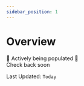 ```yaml
---
sidebar_position: 1
---
```


# Overview

🚧 Actively being populated 🚧 <br/>
Check back soon 


Last Updated: <code>Today</code>